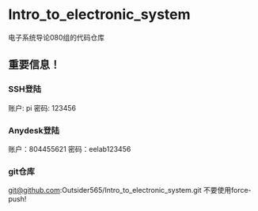 # Intro_to_electronic_system
电子系统导论080组的代码仓库

## 重要信息！

### SSH登陆
账户: pi
密码: 123456

### Anydesk登陆
账户：804455621
密码：eelab123456

### git仓库
git@github.com:Outsider565/Intro_to_electronic_system.git
不要使用force-push!
